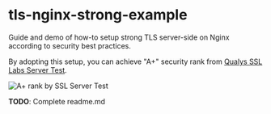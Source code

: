 # tls-nginx-strong-example

Guide and demo of how-to setup strong TLS server-side on Nginx according to security best practices.

By adopting this setup, you can achieve "A+" security rank from [Qualys SSL Labs Server Test](https://www.ssllabs.com/ssltest/).

![A+ rank by SSL Server Test](https://user-images.githubusercontent.com/768858/34424757-8acb3ab6-ec2e-11e7-9452-16a10322d91b.png)

**TODO**: Complete readme.md
